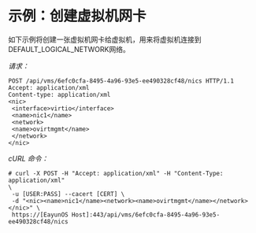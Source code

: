# 示例：创建虚拟机网卡

如下示例将创建一张虚拟机网卡给虚拟机，用来将虚拟机连接到DEFAULT\_LOGICAL\_NETWORK网络。

*请求：*

              
    POST /api/vms/6efc0cfa-8495-4a96-93e5-ee490328cf48/nics HTTP/1.1
    Accept: application/xml
    Content-type: application/xml
    <nic>
     <interface>virtio</interface>
     <name>nic1</name>
     <network>
     <name>ovirtmgmt</name>
     </network>
    </nic>

            

*cURL 命令：*

              
    # curl -X POST -H "Accept: application/xml" -H "Content-Type: application/xml"
    \
     -u [USER:PASS] --cacert [CERT] \
     -d "<nic><name>nic1</name><network><name>ovirtmgmt</name></network></nic>" \
     https://[EayunOS Host]:443/api/vms/6efc0cfa-8495-4a96-93e5-ee490328cf48/nics

            

